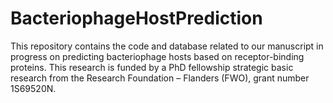 # BacteriophageHostPrediction
This repository contains the code and database related to our manuscript in progress on predicting bacteriophage hosts based on receptor-binding proteins. This research is funded by a PhD fellowship strategic basic research from the Research Foundation – Flanders (FWO), grant number 1S69520N.
